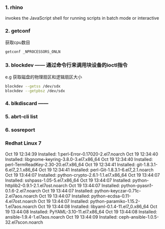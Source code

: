 ### 1. rhino

invokes the JavaScript shell for running scripts in batch mode or interactive

### 2. getconf

获取cpu数目

```sh
getconf _NPROCESSORS_ONLN
```

### 3. blockdev —— 通过命令行来调用块设备的ioctl指令

e.g 获取磁盘的物理扇区和逻辑扇区大小

```sh
blockdev --getss /dev/sdx
blockdev --getpbsz /dev/sdx
```

### 4. blkdiscard —— 

### 5. abrt-cli list

### 6. sosreport

### Redhat Linux 7
Oct 19 12:34:39 Installed: 1:perl-Error-0.17020-2.el7.noarch
Oct 19 12:34:40 Installed: libgnome-keyring-3.8.0-3.el7.x86_64
Oct 19 12:34:40 Installed: perl-TermReadKey-2.30-20.el7.x86_64
Oct 19 12:34:41 Installed: git-1.8.3.1-6.el7_2.1.x86_64
Oct 19 12:34:41 Installed: perl-Git-1.8.3.1-6.el7_2.1.noarch
Oct 19 13:44:07 Installed: python-crypto-2.6.1-1.1.el7.x86_64
Oct 19 13:44:07 Installed: sshpass-1.05-5.el7.x86_64
Oct 19 13:44:07 Installed: python-httplib2-0.9.1-2.1.el7ost.noarch
Oct 19 13:44:07 Installed: python-pyasn1-0.1.6-2.el7.noarch
Oct 19 13:44:07 Installed: python-keyczar-0.71c-2.el7aos.noarch
Oct 19 13:44:07 Installed: python-ecdsa-0.11-4.el7ost.noarch
Oct 19 13:44:07 Installed: python-paramiko-1.15.2-1.el7aos.noarch
Oct 19 13:44:08 Installed: libyaml-0.1.4-11.el7_0.x86_64
Oct 19 13:44:08 Installed: PyYAML-3.10-11.el7.x86_64
Oct 19 13:44:08 Installed: ansible-1.9.4-1.el7aos.noarch
Oct 19 13:44:09 Installed: ceph-ansible-1.0.5-32.el7scon.noarch
